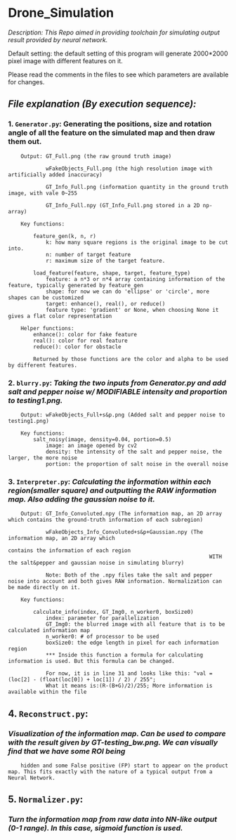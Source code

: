 # Drone_Simulation
*Description: This Repo aimed in providing toolchain for simulating output result provided by neural network.*

Default setting: the default setting of this program will generate 2000*2000 pixel image with different features on it.

Please read the comments in the files to see which parameters are available for changes.

## *File explanation (By execution sequence):*

   ### 1. `Generator.py`: Generating the positions, size and rotation angle of all the feature on the simulated map and then draw them out.
    
        Output: GT_Full.png (the raw ground truth image)
        
                wFakeObjects_Full.png (the high resolution image with artificially added inaccuracy)

                GT_Info_Full.png (information quantity in the ground truth image, with vale 0~255

                GT_Info_Full.npy (GT_Info_Full.png stored in a 2D np-array)

        Key functions:

            feature_gen(k, n, r)
                k: how many square regions is the original image to be cut into.
                n: number of target feature
                r: maximum size of the target feature.

            load_feature(feature, shape, target, feature_type)
                feature: a n*3 or n*4 array containing information of the feature, typically generated by feature_gen
                shape: for now we can do 'ellipse' or 'circle', more shapes can be customized
                target: enhance(), real(), or reduce()
                feature type: 'gradient' or None, when choosing None it gives a flat color representation

        Helper functions:
            enhance(): color for fake feature
            real(): color for real feature
            reduce(): color for obstacle

            Returned by those functions are the color and alpha to be used by different features.

                
   ### 2. `blurry.py`: *Taking the two inputs from Generator.py and add salt and pepper noise w/ MODIFIABLE intensity and proportion to testing1.png.*
    
        Output: wFakeObjects_Full+s&p.png (Added salt and pepper noise to testing1.png)

        Key functions:
            salt_noisy(image, density=0.04, portion=0.5)
                image: an image opened by cv2
                density: the intensity of the salt and pepper noise, the larger, the more noise
                portion: the proportion of salt noise in the overall noise

    
###    3. `Interpreter.py`: *Calculating the information within each region(smaller square) and outputting the RAW information map. Also adding the gaussian noise to it.*
    
        Output: GT_Info_Convoluted.npy (The information map, an 2D array which contains the ground-truth information of each subregion)
                
                wFakeObjects_Info_Convoluted+s&p+Gaussian.npy (The information map, an 2D array which
                                                                    contains the information of each region
                                                                    WITH the salt&pepper and gaussian noise in simulating blurry)
                
                Note: Both of the .npy files take the salt and pepper noise into account and both gives RAW information. Normalization can be made directly on it.

        Key functions:

            calculate_info(index, GT_Img0, n_worker0, boxSize0)
                index: parameter for parallelization
                GT_Img0: the blurred image with all feature that is to be calculated information map
                n_worker0: # of processor to be used
                boxSize0: the edge length in pixel for each information region
                *** Inside this function a formula for calculating information is used. But this formula can be changed.

                For now, it is in line 31 and looks like this: "val = (loc[2] - (float(loc[0]) + loc[1]) / 2) / 255";
                What it means is:(R-(B+G)/2)/255; More information is available within the file

     
 ##   4. `Reconstruct.py`: 
 ### *Visualization of the information map. Can be used to compare with the result given by GT-testing_bw.png. We can visually find that we have some ROI being*
        hidden and some False positive (FP) start to appear on the product map. This fits exactly with the nature of a typical output from a Neural Network.
     
  ##  5. `Normalizer.py`: 
  ### *Turn the information map from raw data into NN-like output (0-1 range). In this case, sigmoid function is used.*
